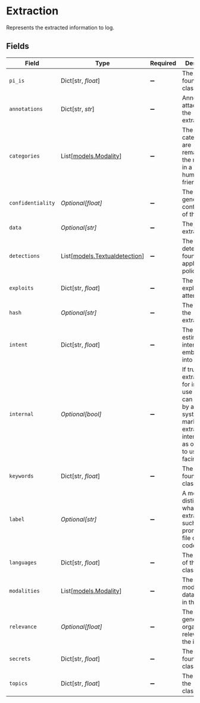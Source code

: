 # Extraction

Represents the extracted information to log.


## Fields

| Field                                                                                                                                                    | Type                                                                                                                                                     | Required                                                                                                                                                 | Description                                                                                                                                              | Example                                                                                                                                                  |
| ------------------------------------------------------------------------------------------------------------------------- | ------------------------------------------------------------------------------------------------------------------------- | ------------------------------------------------------------------------------------------------------------------------- | ------------------------------------------------------------------------------------------------------------------------- | ------------------------------------------------------------------------------------------------------------------------- |
| `pi_is`                                                                                                                                                  | Dict[str, *float*]                                                                                                                                       | :heavy_minus_sign:                                                                                                                                       | The PIIs found during classification.                                                                                                                    |                                                                                                                                                          |
| `annotations`                                                                                                                                            | Dict[str, *str*]                                                                                                                                         | :heavy_minus_sign:                                                                                                                                       | Annotations attached to the extraction.                                                                                                                  |                                                                                                                                                          |
| `categories`                                                                                                                                             | List[[models.Modality](../models/modality.md)]                                                                                                           | :heavy_minus_sign:                                                                                                                                       | The categories are remapping of the modalities in a more human friendly way.                                                                             |                                                                                                                                                          |
| `confidentiality`                                                                                                                                        | *Optional[float]*                                                                                                                                        | :heavy_minus_sign:                                                                                                                                       | The level of general confidentiality of the input.                                                                                                       | 0.9                                                                                                                                                      |
| `data`                                                                                                                                                   | *Optional[str]*                                                                                                                                          | :heavy_minus_sign:                                                                                                                                       | The data extracted.                                                                                                                                      |                                                                                                                                                          |
| `detections`                                                                                                                                             | List[[models.Textualdetection](../models/textualdetection.md)]                                                                                           | :heavy_minus_sign:                                                                                                                                       | The detections found while applying policies.                                                                                                            |                                                                                                                                                          |
| `exploits`                                                                                                                                               | Dict[str, *float*]                                                                                                                                       | :heavy_minus_sign:                                                                                                                                       | The various exploits attempts.                                                                                                                           |                                                                                                                                                          |
| `hash`                                                                                                                                                   | *Optional[str]*                                                                                                                                          | :heavy_minus_sign:                                                                                                                                       | The hash of the extraction.                                                                                                                              |                                                                                                                                                          |
| `intent`                                                                                                                                                 | Dict[str, *float*]                                                                                                                                       | :heavy_minus_sign:                                                                                                                                       | The estimated intent embodied into the text.                                                                                                             |                                                                                                                                                          |
| `internal`                                                                                                                                               | *Optional[bool]*                                                                                                                                         | :heavy_minus_sign:                                                                                                                                       | If true, this extraction is for internal use only. This can be used by agentic<br/>systems to mark an extraction as internal only as opposed to user facing. |                                                                                                                                                          |
| `keywords`                                                                                                                                               | Dict[str, *float*]                                                                                                                                       | :heavy_minus_sign:                                                                                                                                       | The keywords found during classification.                                                                                                                |                                                                                                                                                          |
| `label`                                                                                                                                                  | *Optional[str]*                                                                                                                                          | :heavy_minus_sign:                                                                                                                                       | A means of distinguishing what was extracted, such as prompt, input file or<br/>code.                                                                    |                                                                                                                                                          |
| `languages`                                                                                                                                              | Dict[str, *float*]                                                                                                                                       | :heavy_minus_sign:                                                                                                                                       | The language of the classification.                                                                                                                      |                                                                                                                                                          |
| `modalities`                                                                                                                                             | List[[models.Modality](../models/modality.md)]                                                                                                           | :heavy_minus_sign:                                                                                                                                       | The modalities of data detected in the data.                                                                                                             |                                                                                                                                                          |
| `relevance`                                                                                                                                              | *Optional[float]*                                                                                                                                        | :heavy_minus_sign:                                                                                                                                       | The level of general organization relevance of the input.                                                                                                | 0.9                                                                                                                                                      |
| `secrets`                                                                                                                                                | Dict[str, *float*]                                                                                                                                       | :heavy_minus_sign:                                                                                                                                       | The secrets found during classification.                                                                                                                 |                                                                                                                                                          |
| `topics`                                                                                                                                                 | Dict[str, *float*]                                                                                                                                       | :heavy_minus_sign:                                                                                                                                       | The topic of the classification.                                                                                                                         |                                                                                                                                                          |